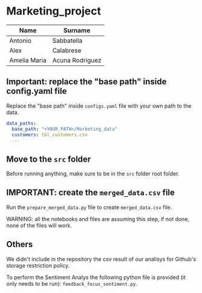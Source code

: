 # Marketing_project

| Name           | Surname                                          |
|----------------|---------------------------------------------------------------|
| Antonio        | Sabbatella                 
| Alex           | Calabrese                 
| Amelia Maria   | Acuna Rodriguez          

## Important: replace the "base path" inside config.yaml file

Replace the "base path" inside  `configs.yaml` file with your own path to the data.

```yaml
data_paths:
  base_path: "<YOUR_PATH>/Marketing_data"
  customers: tbl_customers.csv
  ...
```
## Move to the `src` folder
Before running anything, make sure to be in the `src` folder root folder.

## IMPORTANT: create the `merged_data.csv` file
Run the `prepare_merged_data.py` file to create `merged_data.csv` file.

WARNING: all the notebooks and files are assuming this step, if not done, none of the files will work.

## Others

We didn't include in the repository the csv result of our analisys for Github's storage restriction policy.

To perform the Sentiment Analys the following python file is provided (it only needs to be run): `feedback_focus_sentiment.py`.
